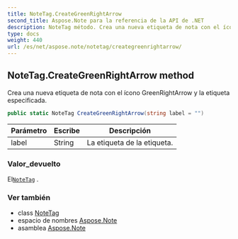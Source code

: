 ```yaml
---
title: NoteTag.CreateGreenRightArrow
second_title: Aspose.Note para la referencia de la API de .NET
description: NoteTag método. Crea una nueva etiqueta de nota con el ícono GreenRightArrow y la etiqueta especificada.
type: docs
weight: 440
url: /es/net/aspose.note/notetag/creategreenrightarrow/
---
```

## NoteTag.CreateGreenRightArrow method

Crea una nueva etiqueta de nota con el ícono GreenRightArrow y la etiqueta especificada.

```csharp
public static NoteTag CreateGreenRightArrow(string label = "")
```

| Parámetro | Escribe | Descripción |
| --- | --- | --- |
| label | String | La etiqueta de la etiqueta. |

### Valor_devuelto

El[`NoteTag`](../) .

### Ver también

* class [NoteTag](../)
* espacio de nombres [Aspose.Note](../../notetag/)
* asamblea [Aspose.Note](../../../)


